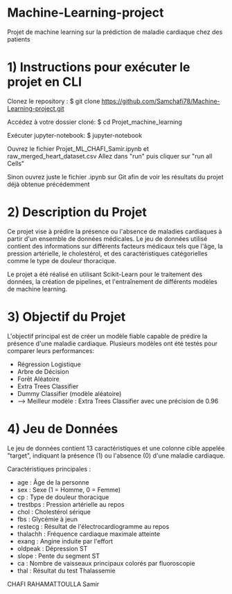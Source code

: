 # Machine-Learning-project
Projet de machine learning sur la prédiction de maladie cardiaque chez des patients

# 1) Instructions pour exécuter le projet en CLI

Clonez le repository :
$ git clone https://github.com/Samchafi78/Machine-Learning-project.git

Accédez à votre dossier cloné:
$ cd Projet_machine_learning

Exécuter jupyter-notebook:
$ jupyter-notebook

Ouvrez le fichier Projet_ML_CHAFI_Samir.ipynb et raw_merged_heart_dataset.csv
Allez dans "run" puis cliquer sur "run all Cells"

Sinon ouvrez juste le fichier .ipynb sur Git afin de voir les résultats du projet déjà obtenue précédemment


# 2) Description du Projet
Ce projet vise à prédire la présence ou l'absence de maladies cardiaques à partir d'un ensemble de données médicales. Le jeu de données utilisé contient des informations sur différents facteurs médicaux tels que l'âge, la pression artérielle, le cholestérol, et des caractéristiques catégorielles comme le type de douleur thoracique.

Le projet a été réalisé en utilisant Scikit-Learn pour le traitement des données, la création de pipelines, et l'entraînement de différents modèles de machine learning.

# 3) Objectif du Projet
L'objectif principal est de créer un modèle fiable capable de prédire la présence d'une maladie cardiaque. Plusieurs modèles ont été testés pour comparer leurs performances:

- Régression Logistique
- Arbre de Décision
- Forêt Aléatoire
- Extra Trees Classifier
- Dummy Classifier (modèle aléatoire)
- --> Meilleur modèle : Extra Trees Classifier avec une précision de 0.96


# 4) Jeu de Données
Le jeu de données contient 13 caractéristiques et une colonne cible appelée "target", indiquant la présence (1) ou l'absence (0) d'une maladie cardiaque.

Caractéristiques principales :
- age : Âge de la personne
- sex : Sexe (1 = Homme, 0 = Femme)
- cp : Type de douleur thoracique
- trestbps : Pression artérielle au repos
- chol : Cholestérol sérique
- fbs : Glycémie à jeun
- restecg : Résultat de l'électrocardiogramme au repos
- thalachh : Fréquence cardiaque maximale atteinte
- exang : Angine induite par l'effort
- oldpeak : Dépression ST
- slope : Pente du segment ST
- ca : Nombre de vaisseaux principaux colorés par fluoroscopie
- thal : Résultat du test Thalassemie



CHAFI RAHAMATTOULLA Samir
